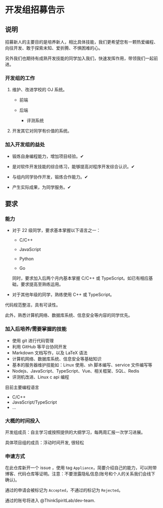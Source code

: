 # 开发组招募告示

## 说明

招募新人的主要目的是培养新人，相比具体技能，我们更希望您有一颗热爱编程、向往开发、敢于探索未知、爱折腾、不惧困难的心。

另外我们也期待有成熟开发技能的同学加入我们，快速发挥作用，带领我们一起前进。

### 开发组的工作

1. 维护、改进学校的 OJ 系统。

    + 前端

    + 后端

        + 评测系统

2. 开发其它对同学有价值的系统。

### 加入开发组的益处

+ 锻炼自身编程能力，增加项目经验。✔

+ 是对软件开发技能的综合练习，能够提高对程序开发综合认识。✔

+ 与组内同学协作开发，锻炼合作能力。✔

+ 产生实际成果，为同学服务。✔

## 要求

### 能力

+ 对于 22 级同学，要求基本掌握以下语言之一：

  + C/C++

  + JavaScript

  + Python

  + Go

  同时，要求加入后两个月内基本掌握 C/C++ 或 TypeScript。如已有相应基础，要求提高至熟练运用。

+ 对于其他年级的同学，熟练使用 C++ 或 TypeScript。

代码规范整洁，具有可读性。

此外，熟悉计算机网络、数据库系统、信息安全等内容的同学优先。

### 加入后培养/需要掌握的技能

+ 使用 git 进行代码管理
+ 利用 GitHub 等平台协同开发
+ Markdown 文档写作，以及 LaTeX 语法
+ 计算机网络、数据库系统、信息安全等基础知识
+ 基本的服务器维护技能如：Linux 使用、sh 脚本编写、service 文件编写等
+ Nodejs、JavaScript、TypeScript、Vue、相关框架、SQL、Redis
+ 评测机改进、Linux c api 编程

目前主要编程语言

+ C/C++
+ JavaScript/TypeScript
+ ...

### 大概的时间投入

开发组成员：自主学习或按照提供的大纲学习，每两周汇报一次学习进展。

具体项目组的成员：浮动时间开发, 很轻松

### 申请方式

在此仓库新开一个 issue ，使用 tag `Appliance`，简要介绍自己的能力，可以附带博客、代码仓库等证明。注意：不要泄露隐私信息(账号和个人的关系我们会线下确认)。

通过的申请会被标记为 `Accepted`，不通过的标记为 `Rejected`。

通过的账号将进入 @ThinkSpiritLab/dev-team.
